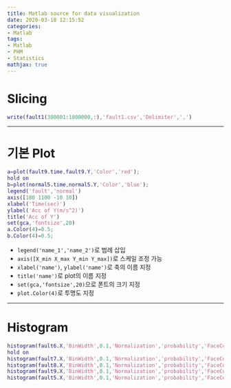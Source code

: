 ```yaml
---
title: Matlab source for data visualization
date: 2020-03-18 12:15:52
categories:
- Matlab
tags:
- Matlab
- PHM
- Statistics
mathjax: true
---
```

# Slicing

~~~Matlab
write(fault1(300001:1800000,:),'fault1.csv','Delimiter',',')
~~~

***

# 기본 Plot

~~~Matlab
a=plot(fault9.time,fault9.Y,'Color','red');
hold on
b=plot(normal5.time,normal5.Y,'Color','blue');
legend('fault','normal')
axis([180 1100 -10 10])
xlabel('Time(sec)')
ylabel('Acc of Y(m/s^2)')
title('Acc of Y')
set(gca,'fontsize',20)
a.Color(4)=0.5;
b.Color(4)=0.5;
~~~

+ `legend('name_1','name_2')`로 범례 삽입
+ `axis([X_min X_max Y_min Y_max])`로 스케일 조정 가능
+ `xlabel('name')`, `ylabel('name')`로 축의 이름 지정
+ `title('name')`로 plot의 이름 지정
+ `set(gca,'fontsize',20)`으로 폰트의 크기 지정
+ `plot.Color(4)`로 투명도 지정

<!-- More -->

***

# Histogram

~~~Matlab
histogram(fault6.X,'BinWidth',0.1,'Normalization','probability','FaceColor','red')
hold on
histogram(fault7.X,'BinWidth',0.1,'Normalization','probability','FaceColor','blue')
histogram(fault8.X,'BinWidth',0.1,'Normalization','probability','FaceColor','yellow')
histogram(fault9.X,'BinWidth',0.1,'Normalization','probability','FaceColor','green')
histogram(fault5.X,'BinWidth',0.1,'Normalization','probability','FaceColor','black')
~~~
